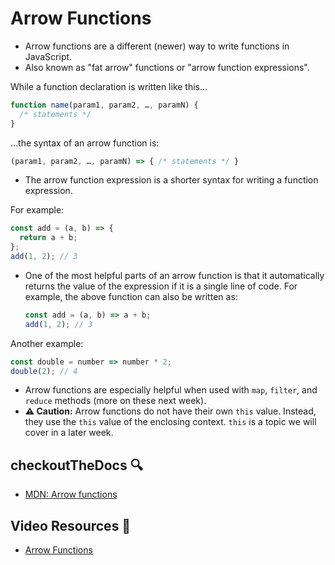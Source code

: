 # Arrow Functions

- Arrow functions are a different (newer) way to write functions in JavaScript.
- Also known as "fat arrow" functions or "arrow function expressions".

While a function declaration is written like this...
  ```js
  function name(param1, param2, …, paramN) {
    /* statements */
  }
  ```
...the syntax of an arrow function is:
  ```js
  (param1, param2, …, paramN) => { /* statements */ }
  ```
- The arrow function expression is a shorter syntax for writing a function expression.

For example:
  ```js
  const add = (a, b) => {
    return a + b;
  };
  add(1, 2); // 3
  ```
- One of the most helpful parts of an arrow function is that it automatically returns the value of the expression if it is a single line of code. For example, the above function can also be written as:
  ```js
  const add = (a, b) => a + b;
  add(1, 2); // 3
  ```
Another example:
  ```js
  const double = number => number * 2;
  double(2); // 4
  ```
- Arrow functions are especially helpful when used with `map`, `filter`, and `reduce` methods (more on these next week).
- **⚠️ Caution:** Arrow functions do not have their own `this` value.  Instead, they use the `this` value of the enclosing context.  `this` is a topic we will cover in a later week.

## checkoutTheDocs 🔍
- [MDN: Arrow functions](https://developer.mozilla.org/en-US/docs/Web/JavaScript/Reference/Functions/Arrow_functions)

## Video Resources 🎥
- [Arrow Functions](https://www.youtube.com/watch?v=22fyYvxz-do)
